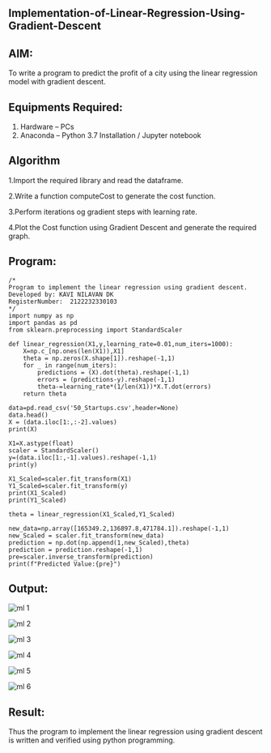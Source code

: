 ## Implementation-of-Linear-Regression-Using-Gradient-Descent
## AIM:
To write a program to predict the profit of a city using the linear regression model with gradient descent.
## Equipments Required:
1. Hardware – PCs
2. Anaconda – Python 3.7 Installation / Jupyter notebook
## Algorithm
1.Import the required library and read the dataframe.

2.Write a function computeCost to generate the cost function.

3.Perform iterations og gradient steps with learning rate.

4.Plot the Cost function using Gradient Descent and generate the required graph.
## Program:
```
/*
Program to implement the linear regression using gradient descent.
Developed by: KAVI NILAVAN DK
RegisterNumber:  2122232330103
*/
import numpy as np
import pandas as pd
from sklearn.preprocessing import StandardScaler

def linear_regression(X1,y,learning_rate=0.01,num_iters=1000):
    X=np.c_[np.ones(len(X1)),X1]
    theta = np.zeros(X.shape[1]).reshape(-1,1)
    for _ in range(num_iters):
        predictions = (X).dot(theta).reshape(-1,1)
        errors = (predictions-y).reshape(-1,1)
        theta-=learning_rate*(1/len(X1))*X.T.dot(errors)
    return theta
    
data=pd.read_csv('50_Startups.csv',header=None)
data.head()
X = (data.iloc[1:,:-2].values)
print(X)

X1=X.astype(float)
scaler = StandardScaler()
y=(data.iloc[1:,-1].values).reshape(-1,1)
print(y)

X1_Scaled=scaler.fit_transform(X1)
Y1_Scaled=scaler.fit_transform(y)
print(X1_Scaled)
print(Y1_Scaled)

theta = linear_regression(X1_Scaled,Y1_Scaled)

new_data=np.array([165349.2,136897.8,471784.1]).reshape(-1,1)
new_Scaled = scaler.fit_transform(new_data)
prediction = np.dot(np.append(1,new_Scaled),theta)
prediction = prediction.reshape(-1,1)
pre=scaler.inverse_transform(prediction)
print(f"Predicted Value:{pre}")

```
## Output:
![ml 1](https://github.com/KavinilavanDK/Implementation-of-Linear-Regression-Using-Gradient-Descent/assets/144870429/835057df-c475-4852-9fd5-4c62c1977d6e)

![ml 2](https://github.com/KavinilavanDK/Implementation-of-Linear-Regression-Using-Gradient-Descent/assets/144870429/805adeb3-99a7-4c02-baa2-cca33c6dc80e)

![ml 3](https://github.com/KavinilavanDK/Implementation-of-Linear-Regression-Using-Gradient-Descent/assets/144870429/18c47293-016b-423a-bb86-9a7c6b10660b)

![ml 4](https://github.com/KavinilavanDK/Implementation-of-Linear-Regression-Using-Gradient-Descent/assets/144870429/00507ea1-a8fa-4941-a692-d3815c2ed880)

![ml 5](https://github.com/KavinilavanDK/Implementation-of-Linear-Regression-Using-Gradient-Descent/assets/144870429/e60e342f-7625-4ae0-9191-06b3b5e151ee)

![ml 6](https://github.com/KavinilavanDK/Implementation-of-Linear-Regression-Using-Gradient-Descent/assets/144870429/54b09571-9023-47d7-813c-1d3c54442632)



## Result:
Thus the program to implement the linear regression using gradient descent is written and verified using python programming.
